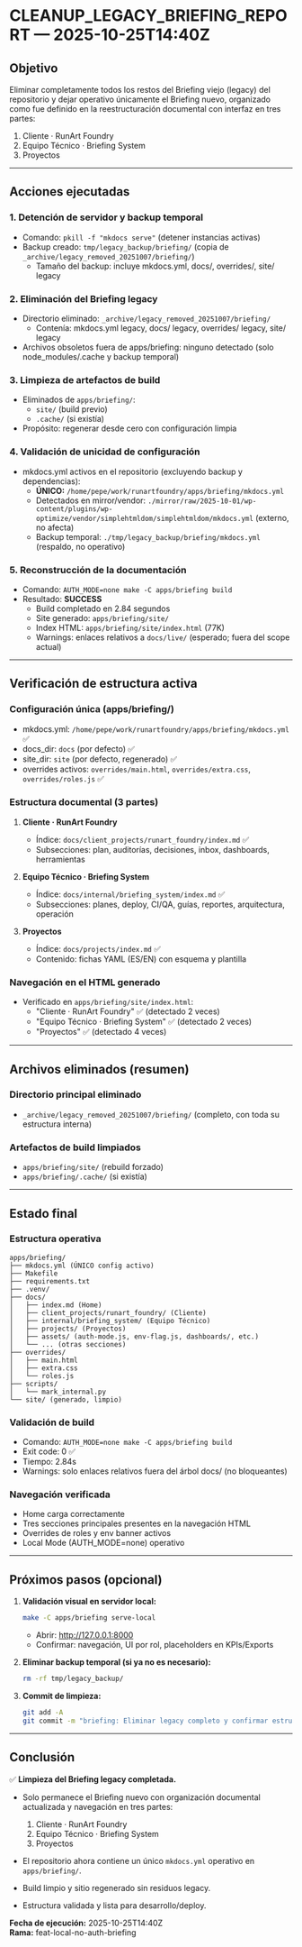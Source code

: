 # CLEANUP_LEGACY_BRIEFING_REPORT — 2025-10-25T14:40Z

## Objetivo
Eliminar completamente todos los restos del Briefing viejo (legacy) del repositorio y dejar operativo únicamente el Briefing nuevo, organizado como fue definido en la reestructuración documental con interfaz en tres partes:
1. Cliente · RunArt Foundry
2. Equipo Técnico · Briefing System
3. Proyectos

---

## Acciones ejecutadas

### 1. Detención de servidor y backup temporal
- Comando: `pkill -f "mkdocs serve"` (detener instancias activas)
- Backup creado: `tmp/legacy_backup/briefing/` (copia de `_archive/legacy_removed_20251007/briefing/`)
  - Tamaño del backup: incluye mkdocs.yml, docs/, overrides/, site/ legacy

### 2. Eliminación del Briefing legacy
- Directorio eliminado: `_archive/legacy_removed_20251007/briefing/`
  - Contenía: mkdocs.yml legacy, docs/ legacy, overrides/ legacy, site/ legacy
- Archivos obsoletos fuera de apps/briefing: ninguno detectado (solo node_modules/.cache y backup temporal)

### 3. Limpieza de artefactos de build
- Eliminados de `apps/briefing/`:
  - `site/` (build previo)
  - `.cache/` (si existía)
- Propósito: regenerar desde cero con configuración limpia

### 4. Validación de unicidad de configuración
- mkdocs.yml activos en el repositorio (excluyendo backup y dependencias):
  - **ÚNICO:** `/home/pepe/work/runartfoundry/apps/briefing/mkdocs.yml`
  - Detectados en mirror/vendor: `./mirror/raw/2025-10-01/wp-content/plugins/wp-optimize/vendor/simplehtmldom/simplehtmldom/mkdocs.yml` (externo, no afecta)
  - Backup temporal: `./tmp/legacy_backup/briefing/mkdocs.yml` (respaldo, no operativo)

### 5. Reconstrucción de la documentación
- Comando: `AUTH_MODE=none make -C apps/briefing build`
- Resultado: **SUCCESS**
  - Build completado en 2.84 segundos
  - Site generado: `apps/briefing/site/`
  - Index HTML: `apps/briefing/site/index.html` (77K)
  - Warnings: enlaces relativos a `docs/live/` (esperado; fuera del scope actual)

---

## Verificación de estructura activa

### Configuración única (apps/briefing/)
- mkdocs.yml: `/home/pepe/work/runartfoundry/apps/briefing/mkdocs.yml` ✅
- docs_dir: `docs` (por defecto) ✅
- site_dir: `site` (por defecto, regenerado) ✅
- overrides activos: `overrides/main.html`, `overrides/extra.css`, `overrides/roles.js` ✅

### Estructura documental (3 partes)
1. **Cliente · RunArt Foundry**
   - Índice: `docs/client_projects/runart_foundry/index.md` ✅
   - Subsecciones: plan, auditorías, decisiones, inbox, dashboards, herramientas

2. **Equipo Técnico · Briefing System**
   - Índice: `docs/internal/briefing_system/index.md` ✅
   - Subsecciones: planes, deploy, CI/QA, guías, reportes, arquitectura, operación

3. **Proyectos**
   - Índice: `docs/projects/index.md` ✅
   - Contenido: fichas YAML (ES/EN) con esquema y plantilla

### Navegación en el HTML generado
- Verificado en `apps/briefing/site/index.html`:
  - "Cliente · RunArt Foundry" ✅ (detectado 2 veces)
  - "Equipo Técnico · Briefing System" ✅ (detectado 2 veces)
  - "Proyectos" ✅ (detectado 4 veces)

---

## Archivos eliminados (resumen)

### Directorio principal eliminado
- `_archive/legacy_removed_20251007/briefing/` (completo, con toda su estructura interna)

### Artefactos de build limpiados
- `apps/briefing/site/` (rebuild forzado)
- `apps/briefing/.cache/` (si existía)

---

## Estado final

### Estructura operativa
```
apps/briefing/
├── mkdocs.yml (ÚNICO config activo)
├── Makefile
├── requirements.txt
├── .venv/
├── docs/
│   ├── index.md (Home)
│   ├── client_projects/runart_foundry/ (Cliente)
│   ├── internal/briefing_system/ (Equipo Técnico)
│   ├── projects/ (Proyectos)
│   ├── assets/ (auth-mode.js, env-flag.js, dashboards/, etc.)
│   └── ... (otras secciones)
├── overrides/
│   ├── main.html
│   ├── extra.css
│   └── roles.js
├── scripts/
│   └── mark_internal.py
└── site/ (generado, limpio)
```

### Validación de build
- Comando: `AUTH_MODE=none make -C apps/briefing build`
- Exit code: 0 ✅
- Tiempo: 2.84s
- Warnings: solo enlaces relativos fuera del árbol docs/ (no bloqueantes)

### Navegación verificada
- Home carga correctamente
- Tres secciones principales presentes en la navegación HTML
- Overrides de roles y env banner activos
- Local Mode (AUTH_MODE=none) operativo

---

## Próximos pasos (opcional)

1. **Validación visual en servidor local:**
   ```bash
   make -C apps/briefing serve-local
   ```
   - Abrir: http://127.0.0.1:8000
   - Confirmar: navegación, UI por rol, placeholders en KPIs/Exports

2. **Eliminar backup temporal (si ya no es necesario):**
   ```bash
   rm -rf tmp/legacy_backup/
   ```

3. **Commit de limpieza:**
   ```bash
   git add -A
   git commit -m "briefing: Eliminar legacy completo y confirmar estructura nueva (3 partes)"
   ```

---

## Conclusión

✅ **Limpieza del Briefing legacy completada.**

- Solo permanece el Briefing nuevo con organización documental actualizada y navegación en tres partes:
  1. Cliente · RunArt Foundry
  2. Equipo Técnico · Briefing System
  3. Proyectos

- El repositorio ahora contiene un único `mkdocs.yml` operativo en `apps/briefing/`.
- Build limpio y sitio regenerado sin residuos legacy.
- Estructura validada y lista para desarrollo/deploy.

**Fecha de ejecución:** 2025-10-25T14:40Z  
**Rama:** feat-local-no-auth-briefing
